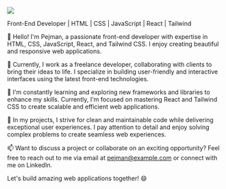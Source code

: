 <img src="https://pejmanbtc/pejmanbtc/assets/95918753/29ef82e9-6adb-44cb-a841-f5d4320fd5c8.mp4">

Front-End Developer | HTML | CSS | JavaScript | React | Tailwind


👋 Hello! I'm Pejman, a passionate front-end developer with expertise in HTML, CSS, JavaScript, React, and Tailwind CSS. I enjoy creating beautiful and responsive web applications.

💼 Currently, I work as a freelance developer, collaborating with clients to bring their ideas to life. I specialize in building user-friendly and interactive interfaces using the latest front-end technologies.

🌱 I'm constantly learning and exploring new frameworks and libraries to enhance my skills. Currently, I'm focused on mastering React and Tailwind CSS to create scalable and efficient web applications.

🚀 In my projects, I strive for clean and maintainable code while delivering exceptional user experiences. I pay attention to detail and enjoy solving complex problems to create seamless web experiences.

📫 Want to discuss a project or collaborate on an exciting opportunity? Feel free to reach out to me via email at pejman@example.com or connect with me on LinkedIn.

Let's build amazing web applications together! 😄
